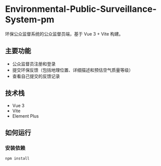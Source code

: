 # Environmental-Public-Surveillance-System-pm

环保公众监督系统的公众监督员端，基于 Vue 3 + Vite 构建。

## 主要功能

- 公众监督员注册和登录
- 提交环保反馈（包括地理位置、详细描述和预估空气质量等级）
- 查看自己提交的反馈记录

## 技术栈

- Vue 3
- Vite
- Element Plus

## 如何运行

### 安装依赖
```sh
npm install